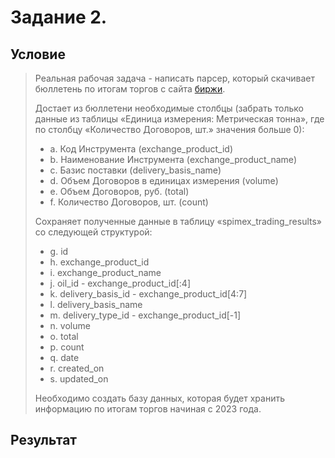# Задание 2. 

## Условие

> Реальная рабочая задача - написать парсер, который скачивает бюллетень по итогам торгов с сайта [биржи](https://spimex.com/markets/oil_products/trades/results/).
> 
> Достает из бюллетени необходимые столбцы (забрать только данные из таблицы «Единица измерения: Метрическая тонна»,
> где по столбцу «Количество Договоров, шт.» значения больше 0):
> - a. Код Инструмента (exchange_product_id)
> - b. Наименование Инструмента (exchange_product_name)
> - c. Базис поставки (delivery_basis_name)
> - d. Объем Договоров в единицах измерения (volume)
> - e. Объем Договоров, руб. (total)
> - f. Количество Договоров, шт. (count)
> 
> Сохраняет полученные данные в таблицу «spimex_trading_results» со следующей структурой:
> - g. id
> - h. exchange_product_id
> - i. exchange_product_name
> - j. oil_id - exchange_product_id[:4]
> - k. delivery_basis_id - exchange_product_id[4:7]
> - l. delivery_basis_name
> - m. delivery_type_id - exchange_product_id[-1]
> - n. volume
> - o. total
> - p. count
> - q. date
> - r. created_on
> - s. updated_on
> 
> Необходимо создать базу данных, которая будет хранить информацию по итогам торгов начиная с 2023 года.

## Результат



